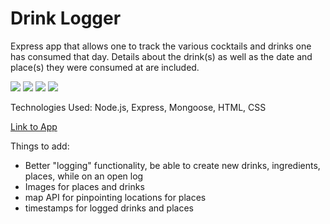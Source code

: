 # Drink Logger

Express app that allows one to track the various cocktails and drinks one has consumed that day. Details about the drink(s) as well as the date and place(s) they
were consumed at are included.

<img src="https://i.imgur.com/fQxJ20X.png" />
<img src="https://i.imgur.com/qYsVoDI.png" />
<img src="https://i.imgur.com/oSk5Bu4.png" />
<img src="https://i.imgur.com/9qJWC6X.png" />

Technologies Used: Node.js, Express, Mongoose, HTML, CSS

[Link to App](https://drink-logger-deploy.herokuapp.com/)

Things to add:
- Better "logging" functionality, be able to create new drinks, ingredients, places, while on an open log
- Images for places and drinks
- map API for pinpointing locations for places
- timestamps for logged drinks and places
